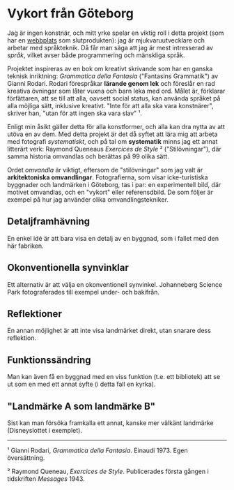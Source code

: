 # Vykort från Göteborg

Jag är ingen konstnär, och mitt yrke spelar en viktig roll i detta projekt (som har en [webbplats](harisont.github.io/postcards-from-gothenburg/) som slutprodukten): jag är mjukvaruutvecklare och arbetar med språkteknik. Då får man säga att jag är mest intresserad av _språk_, vilket avser både programmering och mänskliga språk. 

Projektet inspireras av en bok om kreativt skrivande som har en ganska teknisk inriktning: _Grammatica della Fantasia_ ("Fantasins Grammatik") av Gianni Rodari. Rodari förespråkar __lärande genom lek__ och föreslår en rad kreativa övningar som låter vuxna och barn leka med ord. Målet är, förklarar förfättaren, att se till att alla, oavsett social status, kan använda språket på alla möjliga sätt, inklusive kreativt. "Inte för att alla ska vara konstnärer", skriver han, "utan för att ingen ska vara slav" ¹.

Enligt min åsikt gäller detta för alla konstformer, och alla kan dra nytta av att utöva en av dem. Med detta projekt är det då syftet att lära mig att arbeta med fotografi _systematiskt_, och på tal om __systematik__ minns jag ett annat litterärt verk: Raymond Queneaus _Exercices de Style_ ² ("Stilövningar"), där samma historia omvandlas och berättas på 99 olika sätt. 

Ordet _omvandla_ är viktigt, eftersom de "stilövningar" som jag valt är __arkitektoniska omvandlingar__. Fotografierna, som visar icke-turistiska byggnader och landmärken i Göteborg, tas i par: en experimentell bild, där motivet omvandlas, och en "vykort" eller referensdbild. De som följer är exempel på hur jag använder olika omvandlingstekniker.

## Detaljframhävning
En enkel idé är att bara visa en detalj av en byggnad, som i fallet med den här fabriken.

## Okonventionella synvinklar
Ett alternativ är att välja en okonventionell synvinkel. Johanneberg Science Park fotograferades till exempel under- och bakifrån.

## Reflektioner
En annan möjlighet är att inte visa landmärket direkt, utan snarare dess reflektion.

## Funktionssändring
Man kan även få en byggnad med en viss funktion (t.e. ett bibliotek) att se ut som en med ett annat syfte (i detta fall en kyrka).

## "Landmärke A som landmärke B"
Sist kan man försöka framkalla ett annat, kanske mer välkänt landmärke (Disneyslottet i exemplet).

---

¹ Gianni Rodari, _Grammatica della Fantasia_. Einaudi 1973. Egen översättning.

² Raymond Queneau, _Exercices de Style_. Publicerades första gången i tidskriften _Messages_ 1943. 